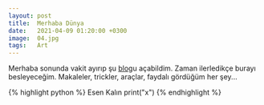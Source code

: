 ```yaml
---
layout: post
title:  Merhaba Dünya
date:   2021-04-09 01:20:00 +0300
image:  04.jpg
tags:   Art
---
```


Merhaba sonunda vakit ayırıp şu [blog][blog]u açabildim. Zaman ilerledikçe burayı besleyeceğim. Makaleler, trickler, araçlar, faydalı gördüğüm her şey...

{% highlight python %} 
Esen Kalın print("x")
{% endhighlight %}

[blog]: https://myasincavdar.github.io/
